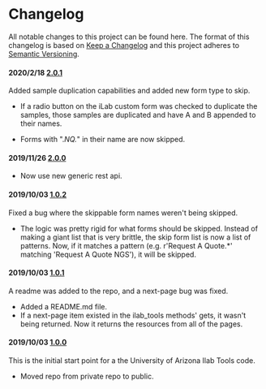 # Changelog

All notable changes to this project can be found here.
The format of this changelog is based on [Keep a Changelog](https://keepachangelog.com/en/1.0.0/) and this project adheres to [Semantic Versioning](https://semver.org/spec/v2.0.0.html).

#### 2020/2/18  [2.0.1](https://github.com/UACoreFacilitiesIT/UA-Ilab-Tools)

Added sample duplication capabilities and added new form type to skip.

- If a radio button on the iLab custom form was checked to duplicate the samples, those samples are duplicated and have A and B appended to their names.

- Forms with ".*NQ.*" in their name are now skipped.

#### 2019/11/26 [2.0.0](https://github.com/UACoreFacilitiesIT/UA-Ilab-Tools)

- Now use new generic rest api.

#### 2019/10/03 [1.0.2](https://github.com/UACoreFacilitiesIT/UA-Ilab-Tools/7db70f277f2160b302bf32b2a795215756d34dc2)

Fixed a bug where the skippable form names weren't being skipped.

- The logic was pretty rigid for what forms should be skipped. Instead of making a giant list that is very brittle, the skip form list is now a list of patterns. Now, if it matches a pattern (e.g. r'Request A Quote.*' matching 'Request A Quote NGS'), it will be skipped.

#### 2019/10/03 [1.0.1](https://github.com/UACoreFacilitiesIT/UA-Ilab-Tools/commit/db56bca84a2206e23842a1533307d73930532514)

A readme was added to the repo, and a next-page bug was fixed.

- Added a README.md file.
- If a next-page item existed in the ilab_tools methods' gets, it wasn't being returned. Now it returns the resources from all of the pages.

#### 2019/10/03 [1.0.0](https://github.com/UACoreFacilitiesIT/UA-Ilab-Tools/commit/bb31724b3cb92370a02dab0fd42d30705e62bbcf)

This is the initial start point for a the University of Arizona Ilab Tools code.

- Moved repo from private repo to public.
